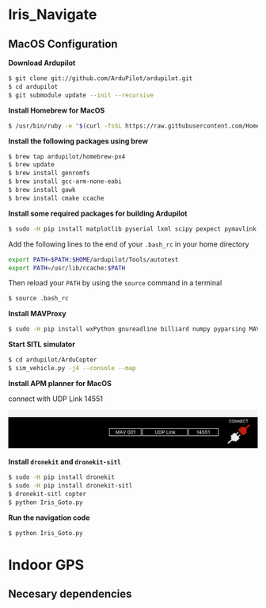 

# Iris_Navigate

## MacOS Configuration

**Download Ardupilot**

```bash
$ git clone git://github.com/ArduPilot/ardupilot.git
$ cd ardupilot
$ git submodule update --init --recursive
```

**Install Homebrew for MacOS**

```bash
$ /usr/bin/ruby -e "$(curl -fsSL https://raw.githubusercontent.com/Homebrew/install/master/install)"
```

**Install the following packages using brew**

```bash
$ brew tap ardupilot/homebrew-px4
$ brew update
$ brew install genromfs
$ brew install gcc-arm-none-eabi
$ brew install gawk
$ brew install cmake ccache 
```

**Install some required packages for building Ardupilot**

```bash
$ sudo -H pip install matplotlib pyserial lxml scipy pexpect pymavlink
```

Add the following lines to the end of your `.bash_rc` in your home directory

```bash
export PATH=$PATH:$HOME/ardupilot/Tools/autotest
export PATH=/usr/lib/ccache:$PATH
```

Then reload your `PATH` by using the `source`  command in a terminal

```bash
$ source .bash_rc
```

**Install MAVProxy**

```bash
$ sudo -H pip install wxPython gnureadline billiard numpy pyparsing MAVProxy
```

**Start SITL simulator**

```bash
$ cd ardupilot/ArduCopter
$ sim_vehicle.py -j4 --console --map
```

**Install APM planner for MacOS**

connect with UDP Link 14551

![](https://github.com/Zoneshi/Iris_Navigate/blob/master/apm.png)

**Install `dronekit` and `dronekit-sitl`** 

```bash
$ sudo -H pip install dronekit
$ sudo -H pip install dronekit-sitl
$ dronekit-sitl copter
$ python Iris_Goto.py
```

**Run the navigation code**

```bash
$ python Iris_Goto.py
```

# Indoor GPS

## Necesary dependencies

